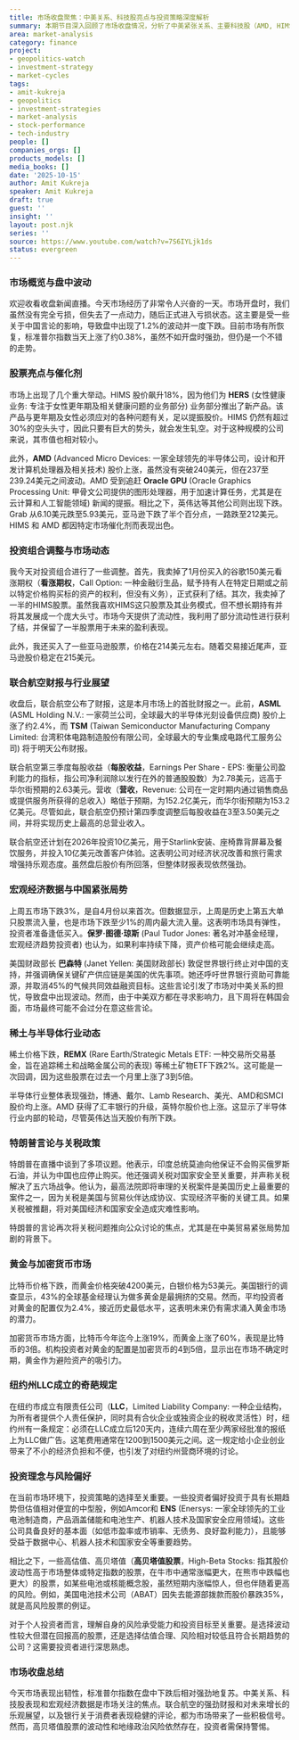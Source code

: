 ```yaml
---
title: 市场收盘聚焦：中美关系、科技股亮点与投资策略深度解析
summary: 本期节目深入回顾了市场收盘情况，分析了中美紧张关系、主要科技股（AMD, HIMS）的最新动态，并探讨了个人投资组合调整、宏观经济数据及纽约州营商环境等多元话题。
area: market-analysis
category: finance
project:
- geopolitics-watch
- investment-strategy
- market-cycles
tags:
- amit-kukreja
- geopolitics
- investment-strategies
- market-analysis
- stock-performance
- tech-industry
people: []
companies_orgs: []
products_models: []
media_books: []
date: '2025-10-15'
author: Amit Kukreja
speaker: Amit Kukreja
draft: true
guest: ''
insight: ''
layout: post.njk
series: ''
source: https://www.youtube.com/watch?v=7S6IYLjk1ds
status: evergreen
---
```

### 市场概览与盘中波动

欢迎收看收盘新闻直播。今天市场经历了非常令人兴奋的一天。市场开盘时，我们虽然没有完全亏损，但失去了一点动力，随后正式进入亏损状态。这主要是受一些关于中国言论的影响，导致盘中出现了1.2%的波动并一度下跌。目前市场有所恢复，标准普尔指数当天上涨了约0.38%，虽然不如开盘时强劲，但仍是一个不错的走势。

### 股票亮点与催化剂

市场上出现了几个重大举动。HIMS 股价飙升18%，因为他们为 **HERS** (女性健康业务: 专注于女性更年期及相关健康问题的业务部分) 业务部分推出了新产品。该产品与更年期及女性必须应对的各种问题有关，足以提振股价。HIMS 仍然有超过30%的空头头寸，因此只要有巨大的势头，就会发生轧空。对于这种规模的公司来说，其市值也相对较小。

此外，**AMD** (Advanced Micro Devices: 一家全球领先的半导体公司，设计和开发计算机处理器及相关技术) 股价上涨，虽然没有突破240美元，但在237至239.24美元之间波动。AMD 受到追赶 **Oracle GPU** (Oracle Graphics Processing Unit: 甲骨文公司提供的图形处理器，用于加速计算任务，尤其是在云计算和人工智能领域) 新闻的提振。相比之下，英伟达等其他公司则出现下跌。Grab 从6.10美元跌至5.93美元，亚马逊下跌了半个百分点，一路跌至212美元。HIMS 和 AMD 都因特定市场催化剂而表现出色。

### 投资组合调整与市场动态

我今天对投资组合进行了一些调整。首先，我卖掉了1月份买入的谷歌150美元看涨期权（**看涨期权**，Call Option: 一种金融衍生品，赋予持有人在特定日期或之前以特定价格购买标的资产的权利，但没有义务），正式获利了结。其次，我卖掉了一半的HIMS股票。虽然我喜欢HIMS这只股票及其业务模式，但不想长期持有并将其发展成一个庞大头寸。市场今天提供了流动性，我利用了部分流动性进行获利了结，并保留了一半股票用于未来的盈利表现。

此外，我还买入了一些亚马逊股票，价格在214美元左右。随着交易接近尾声，亚马逊股价稳定在215美元。

### 联合航空财报与行业展望

收盘后，联合航空公布了财报，这是本月市场上的首批财报之一。此前，**ASML** (ASML Holding N.V.: 一家荷兰公司，全球最大的半导体光刻设备供应商) 股价上涨了约2.4%，而 **TSM** (Taiwan Semiconductor Manufacturing Company Limited: 台湾积体电路制造股份有限公司，全球最大的专业集成电路代工服务公司) 将于明天公布财报。

联合航空第三季度每股收益（**每股收益**，Earnings Per Share - EPS: 衡量公司盈利能力的指标，指公司净利润除以发行在外的普通股股数）为2.78美元，远高于华尔街预期的2.63美元。营收（**营收**，Revenue: 公司在一定时期内通过销售商品或提供服务所获得的总收入）略低于预期，为152.2亿美元，而华尔街预期为153.2亿美元。尽管如此，联合航空仍预计第四季度调整后每股收益在3至3.50美元之间，并将实现历史上最高的总营业收入。

联合航空还计划在2026年投资10亿美元，用于Starlink安装、座椅靠背屏幕及餐饮服务，并投入10亿美元改善客户体验。这表明公司对经济状况改善和旅行需求增强持乐观态度。虽然盘后股价有所回落，但整体财报表现依然强劲。

### 宏观经济数据与中国紧张局势

上周五市场下跌3%，是自4月份以来首次。但数据显示，上周是历史上第五大单只股票流入量，也是市场下跌至少1%的周内最大流入量。这表明市场具有弹性，投资者准备逢低买入。**保罗·图德·琼斯** (Paul Tudor Jones: 著名对冲基金经理，宏观经济趋势投资者) 也认为，如果利率持续下降，资产价格可能会继续走高。

美国财政部长 **巴森特** (Janet Yellen: 美国财政部长) 敦促世界银行终止对中国的支持，并强调确保关键矿产供应链是美国的优先事项。她还呼吁世界银行资助可靠能源，并取消45%的气候共同效益融资目标。这些言论引发了市场对中美关系的担忧，导致盘中出现波动。然而，由于中美双方都在寻求影响力，且下周将在韩国会面，市场最终可能不会过分在意这些言论。

### 稀土与半导体行业动态

稀土价格下跌，**REMX** (Rare Earth/Strategic Metals ETF: 一种交易所交易基金，旨在追踪稀土和战略金属公司的表现) 等稀土矿物ETF下跌2%。这可能是一次回调，因为这些股票在过去一个月里上涨了3到5倍。

半导体行业整体表现强劲，博通、戴尔、Lamb Research、美光、AMD和SMCI股价均上涨。AMD 获得了汇丰银行的升级，英特尔股价也上涨。这显示了半导体行业内部的轮动，尽管英伟达当天股价有所下跌。

### 特朗普言论与关税政策

特朗普在直播中谈到了多项议题。他表示，印度总统莫迪向他保证不会购买俄罗斯石油，并认为中国也应停止购买。他还强调关税对国家安全至关重要，并声称关税解决了五六场战争。他认为，最高法院即将审理的关税案件是美国历史上最重要的案件之一，因为关税是美国与贸易伙伴达成协议、实现经济平衡的关键工具。如果关税被推翻，将对美国经济和国家安全造成灾难性影响。

特朗普的言论再次将关税问题推向公众讨论的焦点，尤其是在中美贸易紧张局势加剧的背景下。

### 黄金与加密货币市场

比特币价格下跌，而黄金价格突破4200美元，白银价格为53美元。美国银行的调查显示，43%的全球基金经理认为做多黄金是最拥挤的交易。然而，平均投资者对黄金的配置仅为2.4%，接近历史最低水平，这表明未来仍有需求涌入黄金市场的潜力。

加密货币市场方面，比特币今年迄今上涨19%，而黄金上涨了60%，表现是比特币的3倍。机构投资者对黄金的配置是加密货币的4到5倍，显示出在市场不确定时期，黄金作为避险资产的吸引力。

### 纽约州LLC成立的奇葩规定

在纽约市成立有限责任公司（**LLC**，Limited Liability Company: 一种企业结构，为所有者提供个人责任保护，同时具有合伙企业或独资企业的税收灵活性）时，纽约州有一条规定：必须在LLC成立后120天内，连续六周在至少两家经批准的报纸上为LLC做广告。这笔费用通常在1200到1500美元之间。这一规定给小企业创业带来了不小的经济负担和不便，也引发了对纽约州营商环境的讨论。

### 投资理念与风险偏好

在当前市场环境下，投资策略的选择至关重要。一些投资者偏好投资于具有长期趋势但估值相对便宜的中型股，例如Amcor和 **ENS** (Enersys: 一家全球领先的工业电池制造商，产品涵盖储能和电池生产、机器人技术及国家安全应用领域)。这些公司具备良好的基本面（如低市盈率或市销率、无债务、良好盈利能力），且能够受益于数据中心、机器人技术和国家安全等重要趋势。

相比之下，一些高估值、高贝塔值（**高贝塔值股票**，High-Beta Stocks: 指其股价波动性高于市场整体或特定指数的股票，在牛市中通常涨幅更大，在熊市中跌幅也更大）的股票，如某些电池或核能概念股，虽然短期内涨幅惊人，但也伴随着更高的风险。例如，美国电池技术公司（ABAT）因失去能源部拨款而股价暴跌35%，就是高风险股票的例证。

对于个人投资者而言，理解自身的风险承受能力和投资目标至关重要。是选择波动性较大但潜在回报高的股票，还是选择估值合理、风险相对较低且符合长期趋势的公司？这需要投资者进行深思熟虑。

### 市场收盘总结

今天市场表现出韧性，标准普尔指数在盘中下跌后相对强劲地复苏。中美关系、科技股表现和宏观经济数据是市场关注的焦点。联合航空的强劲财报和对未来增长的乐观展望，以及银行关于消费者表现稳健的评论，都为市场带来了一些积极信号。然而，高贝塔值股票的波动性和地缘政治风险依然存在，投资者需保持警惕。